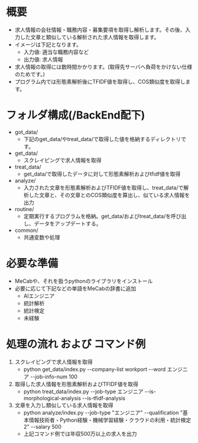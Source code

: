 # 概要
* 求人情報の会社情報・職務内容・募集要項を取得し解析します。その後、入力した文章と類似している解析された求人情報を取得します。
* イメージは下記となります。
  * 入力値: 適当な職務内容など
  * 出力値: 求人情報
* 求人情報の取得には数時間かかります。(取得先サーバへ負荷をかけない仕様のためです。)
* プログラム内では形態素解析後にTFIDF値を取得し、COS類似度を取得します。

# フォルダ構成(/BackEnd配下)
* got_data/
  * 下記のget_data/やtreat_data/で取得した値を格納するディレクトリです。
* get_data/
  * スクレイピングで求人情報を取得
* treat_data/
  * get_data/で取得したデータに対して形態素解析およびtfidf値を取得
* analyze/
  * 入力された文章を形態素解析およびTFIDF値を取得し、treat_data/で解析した文章と、その文章とのCOS類似度を算出し、似ている求人情報を出力
* routine/
  * 定期実行するプログラムを格納。get_data/およびtreat_data/を呼び出し、データをアップデートする。
* common/
  * 共通変数や処理

# 必要な準備
* MeCabや、それを扱うpythonのライブラリをインストール
* 必要に応じて下記などの単語をMeCabの辞書に追加
  * AIエンジニア
  * 統計解析
  * 統計検定
  * 未経験

# 処理の流れ および コマンド例
1. スクレイピングで求人情報を取得
   * python get_data/index.py --company-list workport --word エンジニア --job-info-num 100
2. 取得した求人情報を形態素解析およびTFIDF値を取得
   * python treat_data/index.py --job-type エンジニア --is-morphological-analysis --is-tfidf-analysis
3. 文章を入力し類似している求人情報を取得
   * python analyze/index.py --job-type "エンジニア" --qualification "基本情報技術者・Python経験・機械学習経験・クラウドの利用・統計検定2" --salary 500
   * 上記コマンド例では年収500万以上の求人を出力

